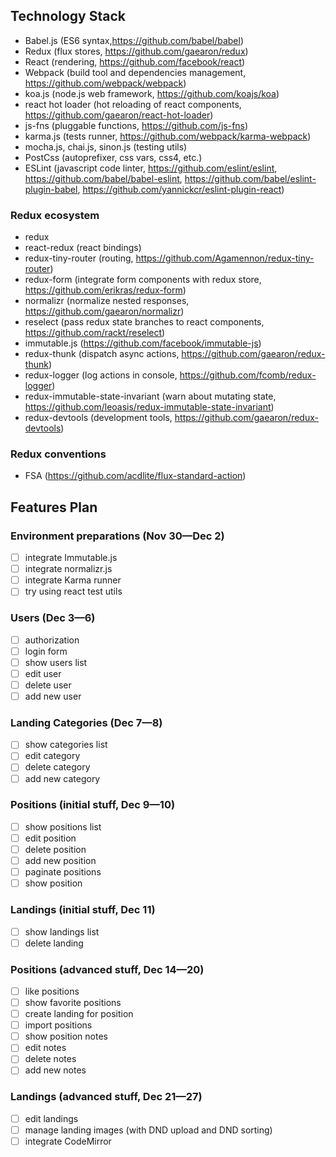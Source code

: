 ## Technology Stack

* Babel.js (ES6 syntax,https://github.com/babel/babel)
* Redux (flux stores, https://github.com/gaearon/redux)
* React (rendering, https://github.com/facebook/react)
* Webpack (build tool and dependencies management, https://github.com/webpack/webpack)
* koa.js (node.js web framework, https://github.com/koajs/koa)
* react hot loader (hot reloading of react components, https://github.com/gaearon/react-hot-loader)
* js-fns (pluggable functions, https://github.com/js-fns)
* karma.js (tests runner, https://github.com/webpack/karma-webpack)
* mocha.js, chai.js, sinon.js (testing utils)
* PostCss (autoprefixer, css vars, css4, etc.)
* ESLint (javascript code linter, https://github.com/eslint/eslint, https://github.com/babel/babel-eslint, https://github.com/babel/eslint-plugin-babel, https://github.com/yannickcr/eslint-plugin-react)

### Redux ecosystem

* redux
* react-redux (react bindings)
* redux-tiny-router (routing, https://github.com/Agamennon/redux-tiny-router)
* redux-form (integrate form components with redux store, https://github.com/erikras/redux-form)
* normalizr (normalize nested responses, https://github.com/gaearon/normalizr)
* reselect (pass redux state branches to react components, https://github.com/rackt/reselect)
* immutable.js (https://github.com/facebook/immutable-js)
* redux-thunk (dispatch async actions, https://github.com/gaearon/redux-thunk)
* redux-logger (log actions in console, https://github.com/fcomb/redux-logger)
* redux-immutable-state-invariant (warn about mutating state, https://github.com/leoasis/redux-immutable-state-invariant)
* redux-devtools (development tools, https://github.com/gaearon/redux-devtools)

### Redux conventions

* FSA (https://github.com/acdlite/flux-standard-action)

## Features Plan

### Environment preparations (Nov 30—Dec 2)
- [ ] integrate Immutable.js
- [ ] integrate normalizr.js
- [ ] integrate Karma runner
- [ ] try using react test utils

### Users (Dec 3—6)
- [ ] authorization
- [ ] login form
- [ ] show users list
- [ ] edit user
- [ ] delete user
- [ ] add new user

### Landing Categories (Dec 7—8)
- [ ] show categories list
- [ ] edit category
- [ ] delete category
- [ ] add new category

### Positions (initial stuff, Dec 9—10)
- [ ] show positions list
- [ ] edit position
- [ ] delete position
- [ ] add new position
- [ ] paginate positions
- [ ] show position

### Landings (initial stuff, Dec 11)
- [ ] show landings list
- [ ] delete landing

### Positions (advanced stuff, Dec 14—20)
- [ ] like positions
- [ ] show favorite positions
- [ ] create landing for position
- [ ] import positions
- [ ] show position notes
- [ ] edit notes
- [ ] delete notes
- [ ] add new notes

### Landings (advanced stuff, Dec 21—27)
- [ ] edit landings
- [ ] manage landing images (with DND upload and DND sorting)
- [ ] integrate CodeMirror
